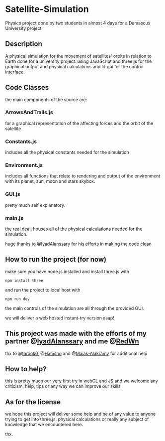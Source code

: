 # Satellite-Simulation
Physics project done by two students in almost 4 days for a Damascus University project


## Description 
A physical simulation for the movement of satellites' orbits in relation to Earth done for a university project.
using JavaScript and three.js for the graphical output and physical calculations and lil-gui for the control interface.


## Code Classes
the main components of the source are:

### ArrowsAndTrails.js
for a graphical representation of the affecting forces and the orbit of the satellite

### Constants.js
includes all the physical constants needed for the simulation

### Environment.js
includes all functions that relate to rendering and output of the environment with its planet, sun, moon and stars skybox.

###  GUI.js
pretty much self explanatory.

### main.js
the real deal, houses all of the physical calculations needed for the simulation.

huge thanks to @[IyadAlanssary](https://github.com/IyadAlanssary) for his efforts in making the code clean

## How to run the project (for now)
make sure you have node.js installed and install three.js with
```
npm install three
```
and run the project to local host with
```
npm run dev
```

the main controls of the simulation are all through the provided GUI.

we will deliver a web hosted instant-try version asap!

## This project was made with the efforts of my partner @[IyadAlanssary](https://github.com/IyadAlanssary) and me @[RedWn](https://github.com/RedWn)
thx to @[tarook0](https://github.com/tarook0), @[Hamsho](https://github.com/Hamsho) and @[Maias-Alakramy](https://github.com/Maias-Alakramy) for additional help

## How to help?
this is pretty much our very first try in webGL and JS and we welcome any criticism, help, tips or any way we can improve our skills

## As for the license 
we hope this project will deliver some help and be of any value to anyone trying to get into three.js, physical calculations or really any subject of knowledge that we encountered here.

thx.
